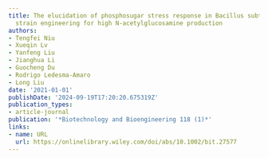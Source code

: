 ```yaml
---
title: The elucidation of phosphosugar stress response in Bacillus subtilis guides
  strain engineering for high N‐acetylglucosamine production
authors:
- Tengfei Niu
- Xueqin Lv
- Yanfeng Liu
- Jianghua Li
- Guocheng Du
- Rodrigo Ledesma‐Amaro
- Long Liu
date: '2021-01-01'
publishDate: '2024-09-19T17:20:20.675319Z'
publication_types:
- article-journal
publication: '*Biotechnology and Bioengineering 118 (1)*'
links:
- name: URL
  url: https://onlinelibrary.wiley.com/doi/abs/10.1002/bit.27577
---
```

